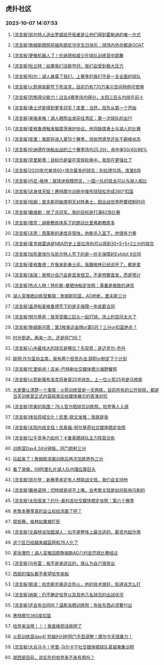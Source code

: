 ## 虎扑社区 
### 2023-10-07 14:07:53

1. [[流言板]凯尔特人送出罗威给开拓者是让他们得到霍勒迪的唯一方式](https://bbs.hupu.com/62367918.html)

2. [[流言板]詹姆斯晒照祝福布朗尼19岁生日快乐：球场内外你都是GOAT](https://bbs.hupu.com/62367585.html)

3. [[流言板]更像机器人了！伦纳德和威少在球队训练营中跳舞](https://bbs.hupu.com/62369291.html)

4. [[流言板]杜兰特：如果我们没能夺冠，我们会受到极大压力](https://bbs.hupu.com/62367068.html)

5. [[流言板]科尔：湖人暴露了我们，上赛季的我们不是一支全面的球队](https://bbs.hupu.com/62366366.html)

6. [[流言板]火箭用底薪签下布洛克，目前仍有770万美元空间特例可使用](https://bbs.hupu.com/62366784.html)

7. [[流言板]恐怖得分能力！过去4赛季场均得分，太阳三巨头均排在前十](https://bbs.hupu.com/62368481.html)

8. [[流言板]勇士还能得到更多冠军？库里：当然，但先从第一个开始](https://bbs.hupu.com/62368384.html)

9. [[流言板]来咯来咯！湖人晒照出发前往湾区：第一次球队的出行](https://bbs.hupu.com/62366074.html)

10. [[流言板]麦格鲁德触发脑震荡保护协议，他将缺席勇士与湖人的比赛](https://bbs.hupu.com/62366679.html)

11. [[流言板]库里：我即将进入第15个赛季，但依然感觉还处于巅峰状态](https://bbs.hupu.com/62369215.html)

12. [[流言板]伦纳德在快船出战的三个赛季场均25.3分，命中率50/40/88%](https://bbs.hupu.com/62366220.html)

13. [[流言板]克里斯蒂：目标仍是留在常规轮换中，我现在更强壮了](https://bbs.hupu.com/62366436.html)

14. [[流言板]2020年代单场50+场次最多的球员：利拉德10场，库里6场](https://bbs.hupu.com/62366516.html)

15. [[流言板]丹尼-格林：就球迷规模而言，一国一队的猛龙可以与湖人相比](https://bbs.hupu.com/62368292.html)

16. [[流言板]这身体天赋！惠特摩尔训练中接传球轻松完成360°扣篮](https://bbs.hupu.com/62368647.html)

17. [[流言板]哈姆：里夫斯将缺席明天对阵勇士，因出战世界杯要控制时间](https://bbs.hupu.com/62365979.html)

18. [[流言板]戴维斯：除了总冠军，我的目标是打满82场比赛](https://bbs.hupu.com/62369354.html)

19. [[流言板]塔克：纳斯教练体系下的跑动比里弗斯教练多](https://bbs.hupu.com/62367502.html)

20. [[流言板]沃恩：西蒙斯的速度非常快，他能杀入篮下，他很有力量](https://bbs.hupu.com/62366451.html)

21. [[流言板]麦克格雷迪是NBA历史上首位场均可以得到30+5+5+2三分的球员](https://bbs.hupu.com/62366368.html)

22. [[流言板]加布里埃尔与凯尔特人签下的是一份无保障的Exhibit 9合同](https://bbs.hupu.com/62367660.html)

23. [[流言板]麦格鲁德：在我来到勇士前，我跟格林已经说开了，都是爱](https://bbs.hupu.com/62367826.html)

24. [[流言板]洛瑞：我预计自己会是首发控卫，不是想要首发，而是预计](https://bbs.hupu.com/62366964.html)

25. [[流言板]热点人物！特伦斯-曼晒快船定妆照：尊重是极致的通货](https://bbs.hupu.com/62368998.html)

26. [湖人官推晒训练营集锦：詹姆斯扣篮，AD抢断，里夫斯三分](https://bbs.hupu.com/62366110.html)

27. [[流言板]盖伊和麦格鲁德签下的是无保障一年底薪合同](https://bbs.hupu.com/62367765.html)

28. [[流言板]努尔基奇：我享受跟三巨头一起打球，场上的空间太大了](https://bbs.hupu.com/62367555.html)

29. [[流言板]詹姆斯问答：第3枚奥运金牌or第5冠？三分or扣篮绝杀？](https://bbs.hupu.com/62366043.html)

30. [时光倒退，再来一次，还是阿门吗？](https://bbs.hupu.com/62368093.html)

31. [[流言板]心中最伟大的球员是哪位？东契奇：是迈克尔-乔丹](https://bbs.hupu.com/62365411.html)

32. [姚明:作为篮协主席，我有两个担责办法:辞职or制定下个计划](https://bbs.hupu.com/62368001.html)

33. [[流言板]忙里偷闲！吉米-巴特勒社交媒体晒沙滩野餐照](https://bbs.hupu.com/62368786.html)

34. [[流言板]火箭新援布洛克将身穿25号球衣，上一位火箭25号是马修斯](https://bbs.hupu.com/62369319.html)

35. [大家要认清楚一个事情：火箭训练营是一天两练，目前所有的公开视频，都是当天训练营正式内容结束后给媒体展示的表演对抗](https://bbs.hupu.com/62367284.html)

36. [[流言板]完美的氛围！76人官方晒球员训练照，哈登等人入镜](https://bbs.hupu.com/62366193.html)

37. [[流言板]体验异域文化！凯里-欧文发推：我就是我](https://bbs.hupu.com/62369419.html)

38. [[流言板]太阳内线支柱！优素福-努尔基奇社交媒体晒定妆照](https://bbs.hupu.com/62369330.html)

39. [[流言板]公牛竞争力如何？卡鲁索晒球队主力阵容合影](https://bbs.hupu.com/62369361.html)

40. [训练营Day4 24分钟版，阿门颜射三分](https://bbs.hupu.com/62365788.html)

41. [玩起来了！詹姆斯浓眉训练后再次加练界外三分](https://bbs.hupu.com/62366100.html)

42. [看了录像，09阿里扎在湖人队内理应算巨头](https://bbs.hupu.com/62367882.html)

43. [[流言板]凯尔登：新赛季肯定有人想挑战文班，我们会支持他](https://bbs.hupu.com/62366757.html)

44. [[流言板]戴格诺特：切特就是闭不上嘴，会考察文班是如何影响马刺的](https://bbs.hupu.com/62366935.html)

45. [[流言板]太阳首发？约什-奥科吉社交媒体晒定妆照：第六个赛季](https://bbs.hupu.com/62369117.html)

46. [老詹本赛季真的会让权给浓眉了吧？](https://bbs.hupu.com/62367263.html)

47. [常规赛，格林如果被盯死](https://bbs.hupu.com/62368768.html)

48. [[流言板]文森特谈加盟湖人：似乎是整体上最合适的，薪资也起作用](https://bbs.hupu.com/62366041.html)

49. [这个区已经越来越篮网和76人化了](https://bbs.hupu.com/62367829.html)

50. [紧张激烈！湖人官推回顾詹姆斯AD八村垒罚球比赛经过](https://bbs.hupu.com/62364878.html)

51. [[流言板]乌布雷：我不是来适应的，我认为自己很突出](https://bbs.hupu.com/62366540.html)

52. [西部的强队都不希望哈登来船](https://bbs.hupu.com/62368052.html)

53. [[流言板]斯波：哈克斯完美适合热火，他的技术很好，知道该怎么打](https://bbs.hupu.com/62367431.html)

54. [[流言板]纳斯：仍不确定哈登以及其他几名球员的出战状况](https://bbs.hupu.com/62366918.html)

55. [[流言板]还会有合同吗？温斯洛晒训练照：有些东西必须要付出](https://bbs.hupu.com/62368966.html)

56. [惠特摩尔360度扣篮](https://bbs.hupu.com/62367027.html)

57. [哈登来没用！！！我直接把话挑明了](https://bbs.hupu.com/62369236.html)

58. [火箭训练营day4! 剪辑9分钟!阿门手型调整！摩尔今天很暴力！](https://bbs.hupu.com/62365835.html)

59. [[流言板]大兵马卡！劳里-马尔卡宁社交媒体晒球队夏威夷集训照](https://bbs.hupu.com/62369033.html)

60. [就西部目前，说实在的哈登来不来有用吗？](https://bbs.hupu.com/62368590.html)

